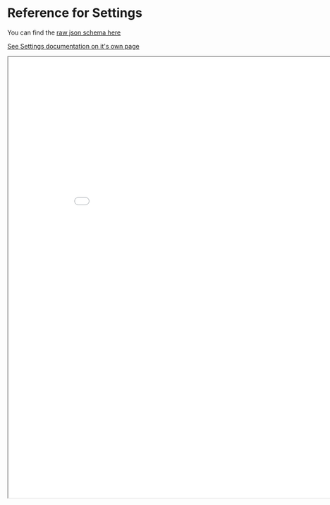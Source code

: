 # Reference for Settings

You can find the [raw json schema here](./ref-settings/searchalicious-settings-schema.yml)

[See Settings documentation on it's own page](./ref-settings/searchalicious-settings-schema.html)
<iframe src="./searchalicious-settings-schema.html" width="900vw" height="1000vh" style="max-width: 900px; max-height: 1000px;">
  <!-- This iframe contains documentation generated by scripts/build_schema.sh -->
</iframe>